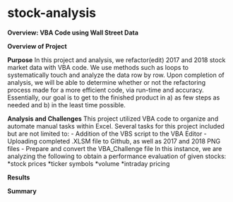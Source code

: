 # stock-analysis
**Overview: VBA Code using Wall Street Data**

**Overview of Project**

**Purpose**
      In this project and analysis, we refactor(edit) 2017 and 2018 stock market data with VBA code.  We use methods such as loops to systematically touch and analyze the data row by row.  Upon completion of analysis, we will be able to determine whether or not the refactoring process made for a more efficient code, via run-time and accuracy.  
      Essentially, our goal is to get to the finished product in 
      a) as few steps as needed and 
      b) in the least time possible.

**Analysis and Challenges**
      This project utilized VBA code to organize and automate manual tasks within Excel. 
Several tasks for this project included but are not limited to:
      - Addition of the VBS script to the VBA Editor
      - Uploading completed .XLSM file to Github, as well as 2017 and 2018 PNG files
      - Prepare and convert the VBA_Challenge file 
In this instance, we are analyzing the following to obtain a performance evaluation of given stocks:
      *stock prices
      *ticker symbols
      *volume
      *intraday pricing 

**Results**
      

**Summary**
